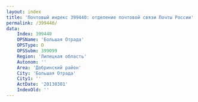 ```yaml
---
layout: index
title: 'Почтовый индекс 399440: отделение почтовой связи Почты России'
permalink: /399440/
data:
    Index: 399440
    OPSName: 'Большая Отрада'
    OPSType: О
    OPSSubm: 399099
    Region: 'Липецкая область'
    Autonom: ''
    Area: 'Добринский район'
    City: 'Большая Отрада'
    City1: ''
    ActDate: '20130301'
    IndexOld: ''
---
```

